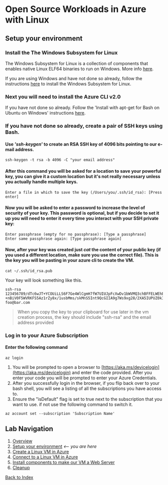 # Open Source Workloads in Azure with Linux
## Setup your environment

### Install the The Windows Subsystem for Linux

The Windows Subsystem for Linux is a collection of components that enables native Linux ELF64 binaries to run on Windows. More info [here](https://blogs.msdn.microsoft.com/wsl/2016/04/22/windows-subsystem-for-linux-overview/).

If you are using Windows and have not done so already, follow the instructions [here](https://msdn.microsoft.com/en-us/commandline/wsl/install_guide) to install the Windows Subsystem for Linux. 

### Next you will need to install the Azure CLI v2.0

If you have not done so already. Follow the 'Install with apt-get for Bash on Ubuntu on Windows' instructions [here](https://docs.microsoft.com/en-us/cli/azure/install-azure-cli?view=azure-cli-latest#install-on-windows).

### If you have not done so already, create a pair of SSH keys using Bash.

#### Use *'ssh-keygen'* to create an RSA SSH key of 4096 bits pointing to our e-mail address.

```
ssh-keygen -t rsa -b 4096 -C "your email address"
```

#### After this command you will be asked for a location to save your powerful key, you can give it a custom location but it's not really necessary unless you actually handle multiple keys.

```
Enter a file in which to save the key (/Users/you/.ssh/id_rsa): [Press enter]
```

#### Now you will be asked to enter a password to increase the level of security of your key. This password is optional, but if you decide to set it up you will need to enter it every time you interact with your SSH private key:

```
Enter passphrase (empty for no passphrase): [Type a passphrase]
Enter same passphrase again: [Type passphrase again]
```

#### Now, after your key was created just *cat* the content of your public key (if you used a different location, make sure you use the correct file). This is the key you will be pasting in your azure cli to create the VM.

```
cat ~/.ssh/id_rsa.pub
```

Your key will look something like this. 

```
ssh-rsa 123456789/dTc6wJT+YCOUiLLS6F7Ge4WlCgmH7fW7UIUJpFcXwDv1bWVMQ3chBFFELWEhEjCqX7HAVoSjEF8oAwM0Ik5p6y66J420eeOGBLHkyV    +nBiV0F5WVRKFS5Az1rZy8x/1usbMms/skMnS5Int9QcGIIA9g7Ws9xg28/2XA5IUPUZ0kIKbuSv7bAIqrHaH7WXzUeLeOjUIeW34d9WO52kNqiITjyW1D7kThXKtgS9Y5TEie5MuP8plzz+mBID59EFmdEhBK7QquuT6axXXXXXXXXXXXXXZ1rvoysOHxhDvzVWRuc623pV8PPjiBHiu1Y1T foo@bar.com
```

> When you copy the key to your clipboard for use later in the vm creation process, the key should include "ssh-rsa" and the email address provided

### Log in to your Azure Subscription

#### Enter the following command

```
az login
```

1. You will be prompted to open a browser to [https://aka.ms/devicelogin](https://aka.ms/devicelogin) and enter the code provided. After you enter your code you will be prompted to enter your Azure Credentials. 
1. After you successfully login in the browser, if you flip back over to your bash shell, you will see a listing of all the subscriptions you have access to.
1. Ensure the "isDefault" flag is set to true next to the subscription that you want to use. if not use the following command to switch it. 

```
az account set --subscription 'Subscription Name'
```

## Lab Navigation
1. [Overview](./)
1. [Setup your environment](./step01.html) *<-- you are here*
1. [Create a Linux VM in Azure](./step02.html)
1. [Connect to a Linux VM in Azure](./step03.html)
1. [Install components to make our VM a Web Server](./step04.html)
1. [Cleanup](./step05.html)

[Back to Index](../../index.html)        